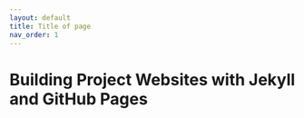 ```yaml
---
layout: default
title: Title of page
nav_order: 1
---
```

# Building Project Websites with Jekyll and GitHub Pages
